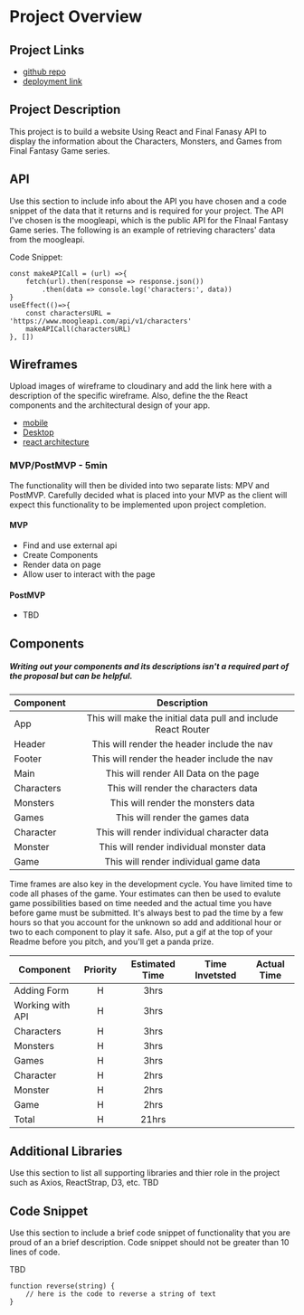 # Project Overview

## Project Links

- [github repo](https://github.com/poppan2/final-fantasy-databse)
- [deployment link](https://poppan2.github.io/final-fantasy-databse/)

## Project Description

This project is to build a website Using React and Final Fanasy API to display the information about the Characters, Monsters, and Games from Final Fantasy Game series.

## API

Use this section to include info about the API you have chosen and a code snippet of the data that it returns and is required for your project. 
The API I've chosen is the moogleapi, which is the public API for the FInaal Fantasy Game series. The following is an example of retrieving characters' data from 
the moogleapi.

Code Snippet:
	
    const makeAPICall = (url) =>{
        fetch(url).then(response => response.json())
            .then(data => console.log('characters:', data))
    }
    useEffect(()=>{
        const charactersURL = 'https://www.moogleapi.com/api/v1/characters'
        makeAPICall(charactersURL)
    }, [])
    


## Wireframes

Upload images of wireframe to cloudinary and add the link here with a description of the specific wireframe. Also, define the the React components and the architectural design of your app.

- [mobile](https://cloudinary.com/console/c-64fb217d0692b911eb013208a046c0/media_library/folders/be66bec184895c743410851070c2f4f585/asset/6d5f3ff6612d203ab05bb0ab115082bb/manage)
- [Desktop](https://cloudinary.com/console/c-64fb217d0692b911eb013208a046c0/media_library/folders/be66bec184895c743410851070c2f4f585/asset/e4b6f557c29dc5bb9d0d3ef3b7e274d8/manage)
- [react architecture](https://cloudinary.com/console/c-64fb217d0692b911eb013208a046c0/media_library/folders/be66bec184895c743410851070c2f4f585/asset/d5fa6175bf70671aceb8b8395a7d539e/manage)


### MVP/PostMVP - 5min

The functionality will then be divided into two separate lists: MPV and PostMVP.  Carefully decided what is placed into your MVP as the client will expect this functionality to be implemented upon project completion.  

#### MVP
- Find and use external api 
- Create Components
- Render data on page 
- Allow user to interact with the page

#### PostMVP 

- TBD

## Components
##### Writing out your components and its descriptions isn't a required part of the proposal but can be helpful.

| Component | Description | 
| --- | :---: |  
| App | This will make the initial data pull and include React Router| 
| Header | This will render the header include the nav | 
| Footer | This will render the header include the nav | 
| Main | This will render All Data on the page |
| Characters | This will render the characters data |
| Monsters | This will render the monsters data |
| Games | This will render the games data |
| Character | This will render individual character data |
| Monster | This will render individual monster data |
| Game | This will render individual game data |


Time frames are also key in the development cycle.  You have limited time to code all phases of the game.  Your estimates can then be used to evalute game possibilities based on time needed and the actual time you have before game must be submitted. It's always best to pad the time by a few hours so that you account for the unknown so add and additional hour or two to each component to play it safe. Also, put a gif at the top of your Readme before you pitch, and you'll get a panda prize.

| Component | Priority | Estimated Time | Time Invetsted | Actual Time |
| --- | :---: |  :---: | :---: | :---: |
| Adding Form | H | 3hrs| |  |
| Working with API | H | 3hrs|  |  |
| Characters | H | 3hrs | | |
| Monsters | H | 3hrs | | |
| Games | H | 3hrs | | | 
| Character | H | 2hrs | | | 
| Monster | H | 2hrs | | | 
| Game | H | 2hrs | | | 
| Total | H | 21hrs |  |  |

## Additional Libraries
 Use this section to list all supporting libraries and thier role in the project such as Axios, ReactStrap, D3, etc. 
 TBD

## Code Snippet

Use this section to include a brief code snippet of functionality that you are proud of an a brief description.  Code snippet should not be greater than 10 lines of code. 

TBD

```
function reverse(string) {
	// here is the code to reverse a string of text
}
```
